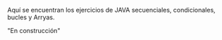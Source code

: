 
<p>
Aquí se encuentran los ejercicios de JAVA secuenciales, condicionales, bucles y Arryas.
</p>
"En construcción"


